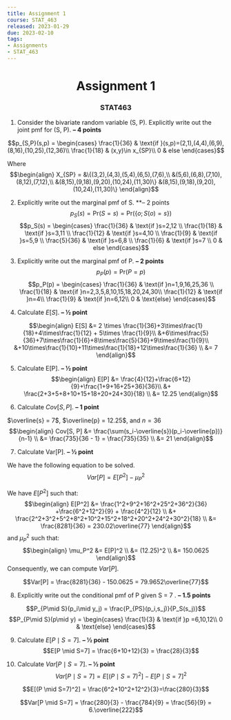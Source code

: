 ```yaml
---
title: Assignment 1
course: STAT_463
released: 2023-01-29
due: 2023-02-10
tags:
- Assignments
- STAT_463
---
```

<center><h1>Assignment 1</h1></center>
<center><h3>STAT463</h3></center>

1) Consider the bivariate random variable (S, P). Explicitly write out the joint pmf for (S, P). **– 4 points**

$$p_{S,P}(s,p) = \begin{cases}
\frac{1}{36} & \text{if }(s,p)=(2,1),(4,4),(6,9),(8,16),(10,25),(12,36)\\
\frac{1}{18} & (x,y)\in x_{SP}\\
0 & else
\end{cases}$$

Where 
$$\begin{align}
X_{SP} = &\{(3,2),(4,3),(5,4),(6,5),(7,6),\\
&(5,6),(6,8),(7,10),(8,12),(7,12),\\
&(8,15),(9,18),(9,20),(10,24),(11,30)\}
&(8,15),(9,18),(9,20),(10,24),(11,30)\}
\end{align}$$

2) Explicitly write out the marginal pmf of S. **– 2 points
$$p_S(s) = \mathrm{Pr}(S = s) = \mathrm{Pr}(\{o; S(o)=s\})$$
$$p_S(s) = \begin{cases}
\frac{1}{36} & \text{if }s=2,12 \\
\frac{1}{18} & \text{if }s=3,11 \\
\frac{1}{12} & \text{if }s=4,10 \\
\frac{1}{9} & \text{if }s=5,9 \\
\frac{5}{36} & \text{if }s=6,8 \\
\frac{1}{6} & \text{if }s=7 \\
0 & else
\end{cases}$$

3) Explicitly write out the marginal pmf of P. **– 2 points**
$$p_P(p) = \mathrm{Pr}(P=p)$$
$$p_P(p) = \begin{cases}
\frac{1}{36} & \text{if }n=1,9,16,25,36 \\
\frac{1}{18} & \text{if }n=2,3,5,8,10,15,18,20,24,30\\
\frac{1}{12} & \text{if }n=4\\
\frac{1}{9} & \text{if }n=6,12\\
0 & \text{else}
\end{cases}$$

4) Calculate $E[S]$. **– ½ point**

$$\begin{align}
E[S] &= 2 \times \frac{1}{36}+3\times\frac{1}{18}+4\times\frac{1}{12} + 5\times \frac{1}{9}\\
&+6\times\frac{5}{36}+7\times\frac{1}{6}+8\times\frac{5}{36}+9\times\frac{1}{9}\\
&+10\times\frac{1}{10}+11\times\frac{1}{18}+12\times\frac{1}{36} \\
&= 7
\end{align}$$

5) Calculate E\[P\]. **– ½ point**
$$\begin{align}
E[P] &= \frac{4}{12}+\frac{6+12}{9}+\frac{1+9+16+25+36}{36}\\
&+ \frac{2+3+5+8+10+15+18+20+24+30}{18} \\
&= 12.25
\end{align}$$

6) Calculate $Cov[S, P]$. **– 1 point**

$\overline{s} = 7$, $\overline{p} = 12.25$, and $n=36$
$$\begin{align}
Cov[S, P] &= \frac{\sum(s_i-\overline{s})(p_i-\overline{p})}{n-1} \\
&= \frac{735}{36 - 1} = \frac{735}{35} \\
&= 21
\end{align}$$


7) Calculate Var\[P\]. **– ½ point**

We have the following equation to be solved.
$$Var[P] = E[P^2] - \mu_P^2$$

We have $E[P^2]$ such that:
$$\begin{align}
E[P^2] &= \frac{1^2+9^2+16^2+25^2+36^2}{36} +\frac{6^2+12^2}{9} + \frac{4^2}{12} \\
&+ \frac{2^2+3^2+5^2+8^2+10^2+15^2+18^2+20^2+24^2+30^2}{18} \\
&= \frac{8281}{36} = 230.02\overline{77}
\end{align}$$
and $\mu_P^2$ such that:
$$\begin{align}
\mu_P^2 &= E[P]^2 \\
		&= (12.25)^2 \\
		&= 150.0625
\end{align}$$
Consequently, we can compute $Var[P]$.

$$Var[P] = \frac{8281}{36} - 150.0625 = 79.9652\overline{77}$$

8) Explicitly write out the conditional pmf of P given S = 7 . **– 1.5 points**

$$P_{P\mid S}(p_i\mid y_j) = \frac{P_{PS}(p_i,s_j)}{P_S(s_j)}$$
$$P_{P\mid S}(p\mid y) = \begin{cases}
\frac{1}{3} & \text{if }p =6,10,12\\
0 & \text{else}
\end{cases}$$

9) Calculate $E[P\mid S = 7]$. **– ½ point**
$$E[P \mid S=7] = \frac{6+10+12}{3} = \frac{28}{3}$$

10) Calculate $Var[P \mid S = 7]$. **– ½ point**
$$Var[P \mid S=7]= E[(P \mid S=7)^2] - E[P \mid S=7]^2$$

$$E[(P \mid S=7)^2] = \frac{6^2+10^2+12^2}{3}=\frac{280}{3}$$

$$Var[P \mid S=7] = \frac{280}{3} - \frac{784}{9} = \frac{56}{9} = 6.\overline{222}$$